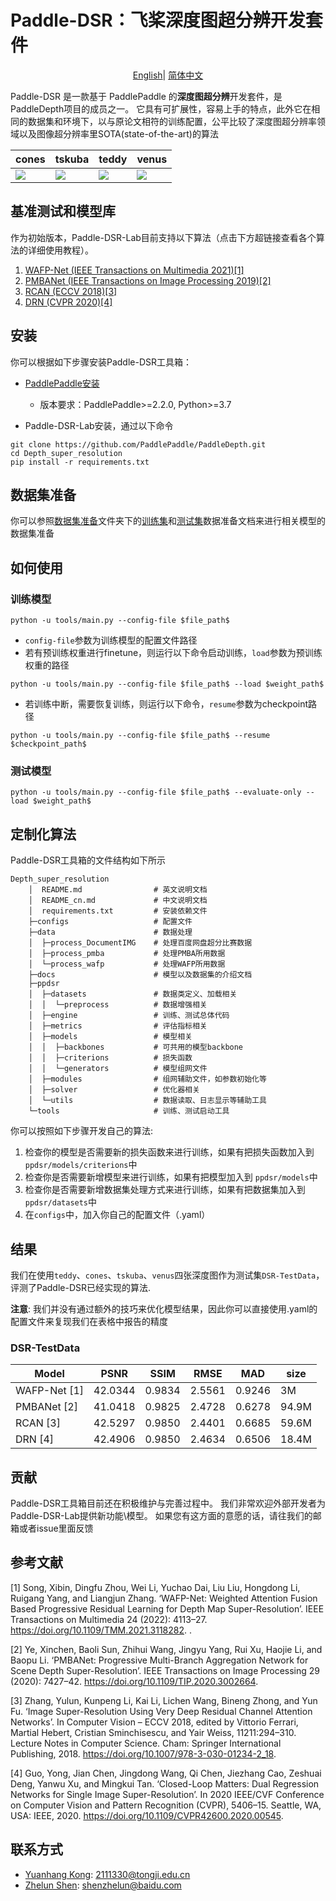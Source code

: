 # Paddle-DSR：飞桨深度图超分辨开发套件  
</div>

<div align="center">

[English](README.md)| [简体中文](README_cn.md)

</div>

Paddle-DSR 是一款基于 PaddlePaddle 的**深度图超分辨**开发套件，是 PaddleDepth项目的成员之一。 它具有可扩展性，容易上手的特点，此外它在相同的数据集和环境下，以与原论文相符的训练配置，公平比较了深度图超分辨率领域以及图像超分辨率里SOTA(state-of-the-art)的算法

| cones| tskuba | teddy | venus |
| --- | --- | --- | ---|
| ![](https://ai-studio-static-online.cdn.bcebos.com/c16beee3e7c94284ae4e4b80f1f493af4477ef019b2a4efd9cb0c604b36be866)| ![](https://ai-studio-static-online.cdn.bcebos.com/9ccf5207aa1d4285b4f57c66bb5ae47b086c3df2d74d4c54b100b8d79e68f411)| ![](https://ai-studio-static-online.cdn.bcebos.com/ca98f5eb54ba4a0c8a275bd4afdd0c1ef45ac4e70d484762b0ad93745290d426)|![](https://ai-studio-static-online.cdn.bcebos.com/3137984e2b2342139e1dbaf78ab8abc49c869340f19743e7b804d632129cd413) |


## 基准测试和模型库

作为初始版本，Paddle-DSR-Lab目前支持以下算法（点击下方超链接查看各个算法的详细使用教程）。
1. [WAFP-Net (IEEE Transactions on Multimedia 2021)[1]](docs/zh_CN/models/WAFP-Net.md)
2. [PMBANet (IEEE Transactions on Image Processing 2019)[2]](docs/zh_CN/models/PMBANet.md)
3. [RCAN (ECCV 2018)[3]](docs/zh_CN/models/RCAN.md)
4. [DRN (CVPR 2020)[4]](docs/zh_CN/models/DRN.md)


## 安装

你可以根据如下步骤安装Paddle-DSR工具箱：

- [PaddlePaddle安装](https://www.paddlepaddle.org.cn/install/quick)
    - 版本要求：PaddlePaddle>=2.2.0, Python>=3.7

- Paddle-DSR-Lab安装，通过以下命令
```
git clone https://github.com/PaddlePaddle/PaddleDepth.git
cd Depth_super_resolution
pip install -r requirements.txt
```

## 数据集准备

你可以参照[数据集准备](docs/zh_CN/datasets)文件夹下的[训练集](docs/zh_CN/datasets/data_all.md)和[测试集](docs/zh_CN/datasets/DSR-TestData.md)数据准备文档来进行相关模型的数据集准备

## 如何使用

### 训练模型

```shell
python -u tools/main.py --config-file $file_path$
```

- `config-file`参数为训练模型的配置文件路径
- 若有预训练权重进行finetune，则运行以下命令启动训练，`load`参数为预训练权重的路径

```shell
python -u tools/main.py --config-file $file_path$ --load $weight_path$
```

- 若训练中断，需要恢复训练，则运行以下命令，`resume`参数为checkpoint路径

```shell
python -u tools/main.py --config-file $file_path$ --resume $checkpoint_path$
```


### 测试模型

```shell
python -u tools/main.py --config-file $file_path$ --evaluate-only --load $weight_path$
```

## 定制化算法

Paddle-DSR工具箱的文件结构如下所示

```shell
Depth_super_resolution
    │  README.md                # 英文说明文档
    │  README_cn.md             # 中文说明文档
    │  requirements.txt         # 安装依赖文件
    ├─configs                   # 配置文件
    ├─data                      # 数据处理
    │  ├─process_DocumentIMG    # 处理百度网盘超分比赛数据
    │  ├─process_pmba           # 处理PMBA所用数据
    │  └─process_wafp           # 处理WAFP所用数据
    ├─docs                      # 模型以及数据集的介绍文档
    ├─ppdsr 
    │  ├─datasets               # 数据类定义、加载相关
    │  │  └─preprocess          # 数据增强相关
    │  ├─engine                 # 训练、测试总体代码
    │  ├─metrics                # 评估指标相关
    │  ├─models                 # 模型相关
    │  │  ├─backbones           # 可共用的模型backbone
    │  │  ├─criterions          # 损失函数
    │  │  └─generators          # 模型组网文件
    │  ├─modules                # 组网辅助文件，如参数初始化等
    │  ├─solver                 # 优化器相关
    │  └─utils                  # 数据读取、日志显示等辅助工具
    └─tools                     # 训练、测试启动工具
```

你可以按照如下步骤开发自己的算法:

1. 检查你的模型是否需要新的损失函数来进行训练，如果有把损失函数加入到 `ppdsr/models/criterions`中
2. 检查你是否需要新增模型来进行训练，如果有把模型加入到 `ppdsr/models`中
3. 检查你是否需要新增数据集处理方式来进行训练，如果有把数据集加入到 `ppdsr/datasets`中
4. 在`configs`中，加入你自己的配置文件（.yaml）


## 结果

我们在使用`teddy`、`cones`、`tskuba`、`venus`四张深度图作为测试集`DSR-TestData`，评测了Paddle-DSR已经实现的算法. 

**注意**: 我们并没有通过额外的技巧来优化模型结果，因此你可以直接使用.yaml的配置文件来复现我们在表格中报告的精度

### DSR-TestData
|     Model        | PSNR | SSIM | RMSE | MAD | size  | 
|-------------|-------|-------|-------|-------|--------|
| WAFP-Net [1]| 42.0344 | 0.9834 | 2.5561 | 0.9246 | 3M | 
| PMBANet [2] | 41.0418 | 0.9825 | 2.4728 | 0.6278 | 94.9M  |
| RCAN [3]    | 42.5297 | 0.9850 | 2.4401 | 0.6685 | 59.6M  | 
| DRN [4]     | 42.4906 | 0.9850 | 2.4634 | 0.6506 | 18.4M  | 


## 贡献

Paddle-DSR工具箱目前还在积极维护与完善过程中。 我们非常欢迎外部开发者为Paddle-DSR-Lab提供新功能\模型。 如果您有这方面的意愿的话，请往我们的邮箱或者issue里面反馈

## 参考文献

[1] Song, Xibin, Dingfu Zhou, Wei Li, Yuchao Dai, Liu Liu, Hongdong Li, Ruigang Yang, and Liangjun Zhang. ‘WAFP-Net: Weighted Attention Fusion Based Progressive Residual Learning for Depth Map Super-Resolution’. IEEE Transactions on Multimedia 24 (2022): 4113–27. https://doi.org/10.1109/TMM.2021.3118282.
.

[2] Ye, Xinchen, Baoli Sun, Zhihui Wang, Jingyu Yang, Rui Xu, Haojie Li, and Baopu Li. ‘PMBANet: Progressive Multi-Branch Aggregation Network for Scene Depth Super-Resolution’. IEEE Transactions on Image Processing 29 (2020): 7427–42. https://doi.org/10.1109/TIP.2020.3002664.

[3] Zhang, Yulun, Kunpeng Li, Kai Li, Lichen Wang, Bineng Zhong, and Yun Fu. ‘Image Super-Resolution Using Very Deep Residual Channel Attention Networks’. In Computer Vision – ECCV 2018, edited by Vittorio Ferrari, Martial Hebert, Cristian Sminchisescu, and Yair Weiss, 11211:294–310. Lecture Notes in Computer Science. Cham: Springer International Publishing, 2018. https://doi.org/10.1007/978-3-030-01234-2_18.


[4] Guo, Yong, Jian Chen, Jingdong Wang, Qi Chen, Jiezhang Cao, Zeshuai Deng, Yanwu Xu, and Mingkui Tan. ‘Closed-Loop Matters: Dual Regression Networks for Single Image Super-Resolution’. In 2020 IEEE/CVF Conference on Computer Vision and Pattern Recognition (CVPR), 5406–15. Seattle, WA, USA: IEEE, 2020. https://doi.org/10.1109/CVPR42600.2020.00545.


## 联系方式

- [Yuanhang Kong](https://github.com/kongdebug): 2111330@tongji.edu.cn
- [Zhelun Shen](https://github.com/gallenszl): shenzhelun@baidu.com


